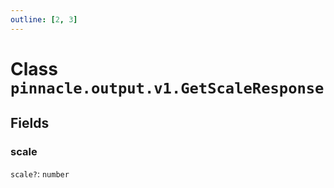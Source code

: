 ```yaml
---
outline: [2, 3]
---
```


# Class `pinnacle.output.v1.GetScaleResponse`




## Fields

### scale <Badge type="danger" text="nullable" />

`scale?`: <code>number</code>




